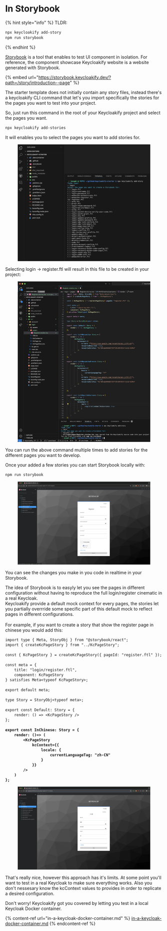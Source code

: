 # In Storybook

{% hint style="info" %}
TLDR:

```bash
npx keycloakify add-story
npm run storybook
```
{% endhint %}

[Storybook](https://storybook.js.org/) is a tool that enables to test UI component in isolation. For reference, the component showcase Keycloakify website is a website generated with Storybook.

{% embed url="https://storybook.keycloakify.dev/?path=/story/introduction--page" %}

The starter template does not initially contain any story files, instead there's a keycloakify CLI command that let's you import specifically the stories for the pages you want to test into your project.&#x20;

So, just run this command in the root of your Keycloakify project and select the pages you want. &#x20;

```bash
npx keycloakify add-stories
```

It will enables you to select the pages you want to add stories for.&#x20;

<figure><img src="../.gitbook/assets/image (1) (1) (1) (1) (1) (1) (1) (1).png" alt=""><figcaption></figcaption></figure>

Selecting login -> register.ftl will result in this file to be created in your project:

<figure><img src="../.gitbook/assets/image (1) (1) (1) (1) (1) (1) (1) (1) (1).png" alt=""><figcaption></figcaption></figure>

You can run the above command multiple times to add stories for the different pages you want to develop.

Once your added a few stories you can start Storybook locally with:

```bash
npm run storybook
```

<figure><img src="../.gitbook/assets/image (2) (1) (1) (1) (1) (1).png" alt=""><figcaption></figcaption></figure>

You can see the changes you make in you code in realtime in your Storybook. &#x20;

The idea of Storybook is to easyly let you see the pages in different configuration without having to reproduce the full login/register cinematic in a real Keycloak.  \
Keycloakify provide a default mock context for every pages, the stories let you partially overrride some specific part of this default mock to reflect pages in different configurations.  \
\
For example, if you want to create a story that show the register page in chinese you would add this:

<pre class="language-tsx" data-title="src/login/pages/Register.stories.tsx"><code class="lang-tsx">import type { Meta, StoryObj } from "@storybook/react";
import { createKcPageStory } from "../KcPageStory";

const { KcPageStory } = createKcPageStory({ pageId: "register.ftl" });

const meta = {
    title: "login/register.ftl",
    component: KcPageStory
} satisfies Meta&#x3C;typeof KcPageStory>;

export default meta;

type Story = StoryObj&#x3C;typeof meta>;

export const Default: Story = {
    render: () => &#x3C;KcPageStory />
};

<strong>export const InChinese: Story = {
</strong><strong>    render: ()=> (
</strong><strong>        &#x3C;KcPageStory
</strong><strong>            kcContext={{
</strong><strong>                locale: {
</strong><strong>                    currentLanguageTag: "zh-CN"
</strong><strong>                }
</strong><strong>            }}
</strong><strong>        />
</strong><strong>    )
</strong><strong>};
</strong></code></pre>

<figure><img src="../.gitbook/assets/image (3) (1) (1) (1).png" alt=""><figcaption></figcaption></figure>

That's really nice, however this approach has it's limits. At some point you'll want to test in a real Keycloak to make sure everything works. Also you don't nessesary know the kcContext values to provides in order to replicate a desired configuration. &#x20;

Don't worry! Keycloakify got you covered by letting you test in a local Keycloak Docker container.

{% content-ref url="in-a-keycloak-docker-container.md" %}
[in-a-keycloak-docker-container.md](in-a-keycloak-docker-container.md)
{% endcontent-ref %}
